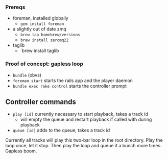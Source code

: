 ### Prereqs

* foreman, installed globally
  * `gem install foreman`
* a slightly out of date zmq
  * `brew tap homebrew/versions`
  * `brew install zeromq22`
* taglib
  * `brew install taglib

### Proof of concept: gapless loop

* `bundle` (obvs)
* `foreman start` starts the rails app and the player daemon
* `bundle exec rake control` starts the controller prompt

## Controller commands

* `play [id]` currently necessary to start playback, takes a track id
  * will empty the queue and restart playback if called with during playback
* `queue [id]` adds to the queue, takes a track id

Currently all tracks will play this two-bar loop in the root directory.
Play the loop once, let it stop.
Then play the loop and queue it a bunch more times.
Gapless boom.
